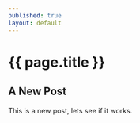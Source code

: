 ```yaml
---
published: true
layout: default
---
```


# {{ page.title }}

## A New Post

This is a new post, lets see if it works.
